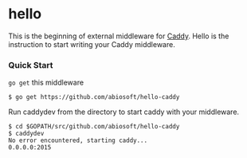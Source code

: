 # hello
This is the beginning of external middleware for [Caddy](http://caddyserver.com).
Hello is the instruction to start writing your Caddy middleware.

### Quick Start
`go get` this middleware

```shell
$ go get https://github.com/abiosoft/hello-caddy
```

Run caddydev from the directory to start caddy with your middleware.

```shell
$ cd $GOPATH/src/github.com/abiosoft/hello-caddy
$ caddydev
No error encountered, starting caddy...
0.0.0.0:2015
```
